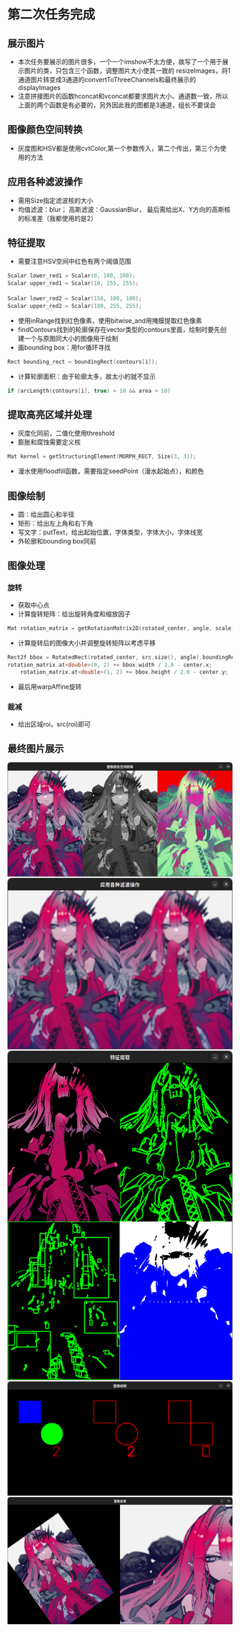 # 第二次任务完成

## 展示图片
- 本次任务要展示的图片很多，一个一个imshow不太方便，故写了一个用于展示图片的类，只包含三个函数，调整图片大小使其一致的
resizeImages，将1通道图片转变成3通道的convertToThreeChannels和最终展示的displayImages
- 注意拼接图片的函数hconcat和vconcat都要求图片大小、通道数一致，所以上面的两个函数是有必要的，另外因此我的图都是3通道，组长不要误会


## 图像颜色空间转换
- 灰度图和HSV都是使用cvtColor,第一个参数传入，第二个传出，第三个为使用的方法

## 应用各种滤波操作
- 需用Size指定滤波核的大小
- 均值滤波：blur； 高斯滤波：GaussianBlur， 最后需给出X、Y方向的高斯核的标准差（我都使用的是2）

## 特征提取
- 需要注意HSV空间中红色有两个阈值范围
```CPP
Scalar lower_red1 = Scalar(0, 100, 100);
Scalar upper_red1 = Scalar(10, 255, 255);

Scalar lower_red2 = Scalar(156, 100, 100);
Scalar upper_red2 = Scalar(180, 255, 255);
```

- 使用inRange找到红色像素，使用bitwise_and用掩膜提取红色像素
- findContours找到的轮廓保存在vector类型的contours里面，绘制时要先创建一个与原图同大小的图像用于绘制
- 画bounding box：用for循环寻找

```CPP
Rect bounding_rect = boundingRect(contours[i]);
```

- 计算轮廓面积：由于轮廓太多，故太小的就不显示

```CPP
if (arcLength(contours[i], true) > 10 && area > 10)
```

## 提取高亮区域并处理
- 灰度化同前，二值化使用threshold
- 膨胀和腐蚀需要定义核
```CPP
Mat kernel = getStructuringElement(MORPH_RECT, Size(3, 3));
```
- 漫水使用floodfill函数，需要指定seedPoint（漫水起始点），和颜色

## 图像绘制
- 圆：给出圆心和半径
- 矩形：给出左上角和右下角
- 写文字：putText，给出起始位置，字体类型，字体大小，字体线宽
- 外轮廓和bounding box同前

## 图像处理
### 旋转
- 获取中心点
- 计算旋转矩阵：给出旋转角度和缩放因子
```CPP
Mat rotation_matrix = getRotationMatrix2D(rotated_center, angle, scale);
```
- 计算旋转后的图像大小并调整旋转矩阵以考虑平移
```CPP
Rect2f bbox = RotatedRect(rotated_center, src.size(), angle).boundingRect2f();
rotation_matrix.at<double>(0, 2) += bbox.width / 2.0 - center.x;
    rotation_matrix.at<double>(1, 2) += bbox.height / 2.0 - center.y;
```
- 最后用warpAffine旋转

### 裁减
- 给出区域roi，src(roi)即可

## 最终图片展示
![图像颜色空间转换](https://github.com/voldbaboon/voldbaboon-s-RMV-training/blob/main/OpenCV_Project/resources/%E5%9B%BE%E5%83%8F%E9%A2%9C%E8%89%B2%E7%A9%BA%E9%97%B4%E8%BD%AC%E6%8D%A2.png)
![应用各种滤波操作](https://github.com/voldbaboon/voldbaboon-s-RMV-training/blob/main/OpenCV_Project/resources/%E5%BA%94%E7%94%A8%E5%90%84%E7%A7%8D%E6%BB%A4%E6%B3%A2%E6%93%8D%E4%BD%9C.png)
![特征提取](https://github.com/voldbaboon/voldbaboon-s-RMV-training/blob/main/OpenCV_Project/resources/%E7%89%B9%E5%BE%81%E6%8F%90%E5%8F%96.png)
![图像绘制](https://github.com/voldbaboon/voldbaboon-s-RMV-training/blob/main/OpenCV_Project/resources/%E5%9B%BE%E5%83%8F%E7%BB%98%E5%88%B6.png)
![图像处理](https://github.com/voldbaboon/voldbaboon-s-RMV-training/blob/main/OpenCV_Project/resources/%E5%9B%BE%E5%83%8F%E5%A4%84%E7%90%86.png)
